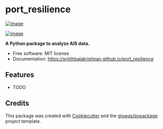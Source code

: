 # port_resilience


[![image](https://img.shields.io/pypi/v/port_resilience.svg)](https://pypi.python.org/pypi/port_resilience)

[![image](https://img.shields.io/conda/vn/conda-forge/port_resilience.svg)](https://anaconda.org/conda-forge/port_resilience)


**A Python package to analyze AIS data.**


-   Free software: MIT license
-   Documentation: https://srijithbalakrishnan.github.io/port_resilience
    

## Features

-   TODO

## Credits

This package was created with [Cookiecutter](https://github.com/cookiecutter/cookiecutter) and the [giswqs/pypackage](https://github.com/giswqs/pypackage) project template.
